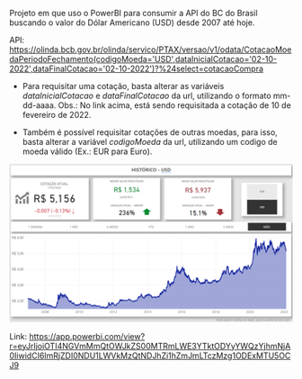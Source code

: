 Projeto em que uso o PowerBI para consumir a API do BC do Brasil buscando o valor do Dólar Americano (USD) desde 2007 até hoje.

API: https://olinda.bcb.gov.br/olinda/servico/PTAX/versao/v1/odata/CotacaoMoedaPeriodoFechamento(codigoMoeda='USD',dataInicialCotacao='02-10-2022',dataFinalCotacao='02-10-2022')?%24select=cotacaoCompra

* Para requisitar uma cotação, basta alterar as variáveis *dataInicialCotacao* e *dataFinalCotacao* da url, utilizando o formato mm-dd-aaaa. Obs.: No link acima, está sendo requisitada a cotação de 10 de fevereiro de 2022.

* Também é possível requisitar cotações de outras moedas, para isso, basta  alterar a variável
*codigoMoeda* da url, utilizando um codigo de moeda válido (Ex.: EUR para Euro).

<div align="center">
	<img src="https://github.com/JCazarotto/exchange-rate-USD-BRL/blob/master/dashboard_pbi.png" alt="Dashboard PowerBI"/>
</div> 

Link: https://app.powerbi.com/view?r=eyJrIjoiOTI4NGVmMmQtOWJkZS00MTRmLWE3YTktODYyYWQzYjhmNjA0IiwidCI6ImRjZDI0NDU1LWVkMzQtNDJhZi1hZmJmLTczMzg1ODExMTU5OCJ9